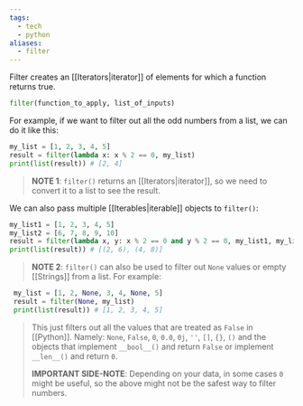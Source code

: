 ```yaml
---
tags:
  - tech
  - python
aliases:
  - filter
---
```

Filter creates an [[Iterators|iterator]] of elements for which a function returns true.

```python
filter(function_to_apply, list_of_inputs)
```

For example, if we want to filter out all the odd numbers from a list, we can do it like this:
```python
my_list = [1, 2, 3, 4, 5]
result = filter(lambda x: x % 2 == 0, my_list)
print(list(result)) # [2, 4]
```

> **NOTE 1**: `filter()` returns an [[Iterators|iterator]], so we need to convert it to a list to see the result.

We can also pass multiple [[Iterables|iterable]] objects to `filter()`:
```python
my_list1 = [1, 2, 3, 4, 5]
my_list2 = [6, 7, 8, 9, 10]
result = filter(lambda x, y: x % 2 == 0 and y % 2 == 0, my_list1, my_list2)
print(list(result)) # [(2, 6), (4, 8)]
```

> **NOTE 2**: `filter()` can also be used to filter out `None` values or empty [[Strings]] from a list. For example:
```python
 my_list = [1, 2, None, 3, 4, None, 5]
 result = filter(None, my_list)
 print(list(result)) # [1, 2, 3, 4, 5]
 ```
> This just filters out all the values that are treated as `False` in [[Python]]. Namely: `None`, `False`, `0`, `0.0`, `0j`, `''`, `[]`, `{}`, `()` and the objects that implement `__bool__()` and return `False` or implement `__len__()` and return `0`.
>
> **IMPORTANT SIDE-NOTE**: Depending on your data, in some cases `0` might be useful, so the above might not be the safest way to filter numbers.
